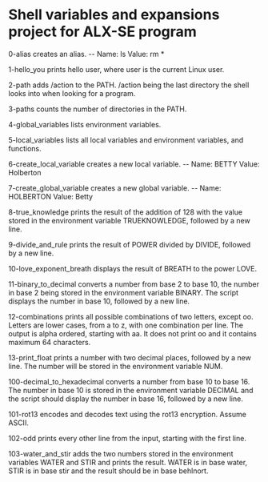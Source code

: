 # Shell variables and expansions project for ALX-SE program

0-alias creates an alias. -- Name: ls Value: rm *

1-hello_you prints hello user, where user is the current Linux user.

2-path adds /action to the PATH. /action being the last directory the shell looks into when looking for a program.

3-paths counts the number of directories in the PATH.

4-global_variables lists environment variables.

5-local_variables lists all local variables and environment variables, and functions.

6-create_local_variable creates a new local variable. -- Name: BETTY Value: Holberton

7-create_global_variable creates a new global variable. -- Name: HOLBERTON Value: Betty

8-true_knowledge prints the result of the addition of 128 with the value stored in the environment variable TRUEKNOWLEDGE, followed by a new line.

9-divide_and_rule prints the result of POWER divided by DIVIDE, followed by a new line.

10-love_exponent_breath displays the result of BREATH to the power LOVE.

11-binary_to_decimal converts a number from base 2 to base 10, the number in base 2 being stored in the environment variable BINARY. The script displays the number in base 10, followed by a new line.

12-combinations prints all possible combinations of two letters, except oo. Letters are lower cases, from a to z, with one combination per line. The output is alpha ordered, starting with aa. It does not print oo and it contains maximum 64 characters.

13-print_float prints a number with two decimal places, followed by a new line. The number will be stored in the environment variable NUM.

100-decimal_to_hexadecimal converts a number from base 10 to base 16. The number in base 10 is stored in the environment variable DECIMAL and the script should display the number in base 16, followed by a new line.

101-rot13 encodes and decodes text using the rot13 encryption. Assume ASCII.

102-odd prints every other line from the input, starting with the first line.

103-water_and_stir adds the two numbers stored in the environment variables WATER and STIR and prints the result. WATER is in base water, STIR is in base stir and the result should be in base behlnort.
